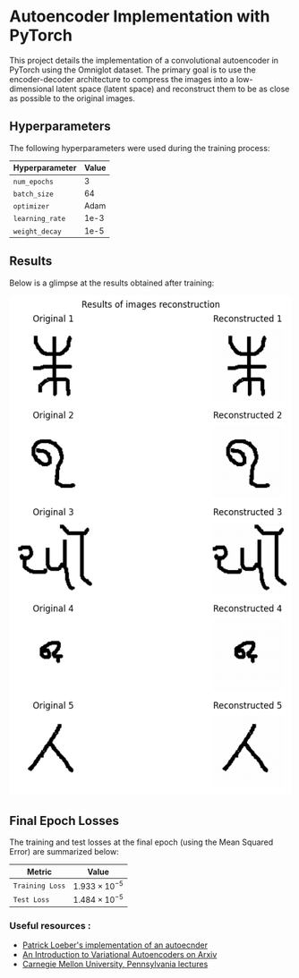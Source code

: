 # Autoencoder Implementation with PyTorch

This project details the implementation of a convolutional autoencoder in PyTorch using the Omniglot dataset. The primary goal is to use the encoder-decoder architecture to compress the images into a low-dimensional latent space (latent space) and reconstruct them to be as close as possible to the original images.

## Hyperparameters
The following hyperparameters were used during the training process:

| **Hyperparameter** | **Value**                  |
|---------------------|----------------------------|
| `num_epochs`        | 3                          |
| `batch_size`        | 64                         |
| `optimizer`         | Adam                       |
| `learning_rate`     | 1e-3                       |
| `weight_decay`      | 1e-5                       |

## Results
Below is a glimpse at the results obtained after training:

<img src="assets/reconstruction_results.png">

## Final Epoch Losses
The training and test losses at the final epoch  (using the Mean Squared Error) are summarized below:


| **Metric**        | **Value**                       |
|--------------------|---------------------------------|
| `Training Loss`    | $1.933 \times 10^{-5}$        |
| `Test Loss`        | $1.484 \times 10^{-5}$      |





### Useful resources : 
- [Patrick Loeber's implementation of an autoecnder](https://www.youtube.com/watch?v=zp8clK9yCro&t=1327s)
- [An Introduction to Variational Autoencoders on Arxiv](https://arxiv.org/pdf/1906.02691)
- [Carnegie Mellon University, Pennsylvania lectures](https://deeplearning.cs.cmu.edu/S22/document/slides/lec21.VAE.pdf)